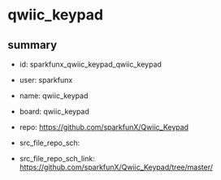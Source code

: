 # qwiic_keypad
 
## summary 
* id: sparkfunx_qwiic_keypad_qwiic_keypad
* user: sparkfunx
* name: qwiic_keypad
* board: qwiic_keypad
* repo: https://github.com/sparkfunX/Qwiic_Keypad



* src_file_repo_sch: 
* src_file_repo_sch_link: https://github.com/sparkfunX/Qwiic_Keypad/tree/master/






